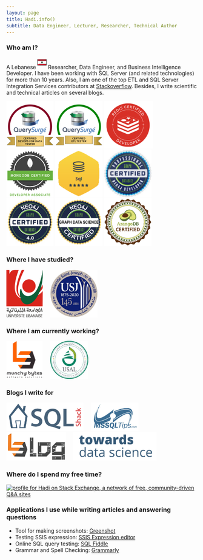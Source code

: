 ```yaml
---
layout: page
title: Hadi.info()
subtitle: Data Engineer, Lecturer, Researcher, Technical Author
---
```


### Who am I?

A Lebanese <sup><a href="https://en.wikipedia.org/wiki/Lebanon"><img src="/assets/img/aboutme/icon-lb.png" height="24pt" width="24pt"/></a></sup> Researcher, Data Engineer, and Business Intelligence Developer.
I have been working with SQL Server (and related technologies) for more than 10 years. Also, I am one of the top ETL and SQL Server Integration Services contributors at [Stackoverflow](https://stackoverflow.com/users/7031230/hadi). Besides, I write scientific and technical articles on several blogs.

<img title="QuerySurge Certified DevOps for Data Tester" src= "/assets/badges/certified-devops-for-data-tester.png" height="125pt"> <img title="QuerySurge Certified ETL Tester" src= "/assets/badges/certified-etl-tester.png" height="125pt"> <img title="Redis Certified Developer" src= "/assets/badges/Redis-Certified-Developer.png" height="125pt"><img title="MongoDB Certified Developer Associate" src= "/assets/img/aboutme/university-badges-dev-lockup.png" height="125pt"> <img title="HackerRank SQL gold badge" src= "/assets/badges/HackerRank-SQLGold.png" height="125pt"> <img title="Neo4j Certified Professional"  src= "/assets/badges/Neo4jCP.jpeg" height="125pt"> <img title="Neo4j 4.0 Certified" src= "/assets/badges/Neo4j4.jpg" height="125pt"> <img title="Neo4j Graph Data Science Certified" src= "/assets/badges/Neo4j_GDS.png" height="125pt"> <img title="ArangoDB Certified Professional" src= "/assets/badges/arangodb-certified.png" height="125pt"> 

### Where I have studied?

<a href="https://ul.edu.lb"><img  src= "/assets/img/aboutme/lu.png" height="125pt"></a>&nbsp;&nbsp;&nbsp;&nbsp;&nbsp;<a href="https://usj.edu.lb"><img src= "/assets/img/aboutme/usj.jpg" height="125pt"></a>

### Where I am currently working?

<a href ="https://munchybytes.com"><img  src= "/assets/img/aboutme/munchybytes_wb2.png" height="100pt"></a>&nbsp;&nbsp;&nbsp;&nbsp;&nbsp;<a href="https://www.usal.edu.lb/"><img src= "/assets/img/aboutme/usal3.jpg" height="100pt"></a>

### Blogs I write for

<a href="https://www.sqlshack.com/author/hadi/"><img src= "/assets/img/aboutme/sqlshack.png" height="75pt"></a>&nbsp;&nbsp;&nbsp;&nbsp;&nbsp;<a href="https://www.mssqltips.com/sqlserverauthor/412/hadi-fadlallah/"><img src= "/assets/img/aboutme/mssql_logo.jpg" height="75pt"></a>&nbsp;&nbsp;&nbsp;&nbsp;&nbsp;<a href="https://medium.com/munchy-bytes"><img src= "/assets/img/aboutme/techblog.png" height="75pt"></a>&nbsp;&nbsp;&nbsp;&nbsp;&nbsp;<a href="http://towardsdatascience.com/@hadi-fadlullah"><img src= "/assets/img/aboutme/tds.png" height="75pt"></a>

### Where do I spend my free time?

<a href="https://stackexchange.com/users/9455902/hadi?tab=accounts"><img src="https://stackexchange.com/users/flair/9455902.png?theme=clean" width="233" height="65" alt="profile for Hadi on Stack Exchange, a network of free, community-driven Q&amp;A sites" title="profile for Hadi on Stack Exchange, a network of free, community-driven Q&amp;A sites"></a>

### Applications I use while writing articles and answering questions

- Tool for making screenshots: [Greenshot](https://getgreenshot.org/)
- Testing SSIS expression: [SSIS Expression editor](https://github.com/sqlgreen/SSIS-Expression-Editor)
- Online SQL query testing: [SQL Fiddle](http://sqlfiddle.com/)
- Grammar and Spell Checking: [Grammarly](https://grammarly.com/)
